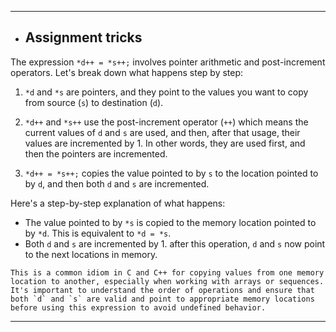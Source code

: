 
---

- ## Assignment tricks 

The expression `*d++ = *s++;` involves pointer arithmetic and post-increment operators. Let's break down what happens step by step:

1. `*d` and `*s` are pointers, and they point to the values you want to copy from source (`s`) to destination (`d`).
    
2. `*d++` and `*s++` use the post-increment operator (`++`) which means the current values of `d` and `s` are used, and then, after that usage, their values are incremented by 1. In other words, they are used first, and then the pointers are incremented.
    
3. `*d++ = *s++;` copies the value pointed to by `s` to the location pointed to by `d`, and then both `d` and `s` are incremented.

Here's a step-by-step explanation of what happens:
- The value pointed to by `*s` is copied to the memory location pointed to by `*d`. This is equivalent to `*d = *s`.
- Both `d` and `s` are incremented by 1.  after this operation, `d` and `s` now point to the next locations in memory.

```This is a common idiom in C and C++ for copying values from one memory location to another, especially when working with arrays or sequences. It's important to understand the order of operations and ensure that both `d` and `s` are valid and point to appropriate memory locations before using this expression to avoid undefined behavior. ```

---
